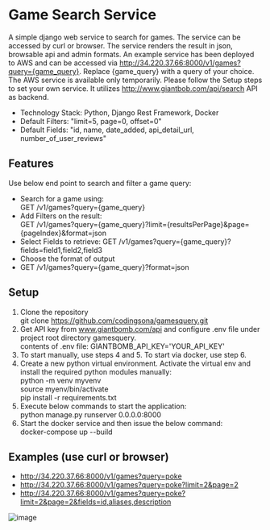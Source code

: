 # Game Search Service

A simple django web service to search for games. The service can be accessed by curl or browser. The service renders the result in json, browsable api and admin formats. An example service has been deployed to AWS and can be accessed via http://34.220.37.66:8000/v1/games?query={game_query}. Replace {game_query} with a query of your choice. The AWS service is available only temporarily. Please follow the Setup steps to set your own service. It utilizes http://www.giantbob.com/api/search API as backend.

- Technology Stack: Python, Django Rest Framework, Docker
- Default Filters: "limit=5, page=0, offset=0"
- Default Fields: "id, name, date_added, api_detail_url, number_of_user_reviews"

## Features
Use below end point to search and filter a game query:
- Search for a game using:  
  GET /v1/games?query={game_query}
- Add Filters on the result:  
  GET /v1/games?query={game_query}?limit={resultsPerPage}&page={pageIndex}&format=json
- Select Fields to retrieve:
  GET /v1/games?query={game_query}?fields=field1,field2,field3
- Choose the format of output
- GET /v1/games?query={game_query}?format=json

## Setup
1. Clone the repository  
   git clone https://github.com/codingsona/gamesquery.git  
2. Get API key from www.giantbomb.com/api and configure .env file under project root directory gamesquery.   
   contents of .env file:
   GIANTBOMB_API_KEY='YOUR_API_KEY'  
3. To start manually, use steps 4 and 5. To start via docker, use step 6.
4. Create a new python virtual environment. Activate the virtual env and install the required python modules manually:  
   python -m venv myvenv  
   source myenv/bin/activate  
   pip install -r requirements.txt  
5. Execute below commands to start the application:  
   python manage.py runserver 0.0.0.0:8000  
6. Start the docker service and then issue the below command:  
   docker-compose up --build


## Examples (use curl or browser)
- http://34.220.37.66:8000/v1/games?query=poke
- http://34.220.37.66:8000/v1/games?query=poke?limit=2&page=2
- http://34.220.37.66:8000/v1/games?query=poke?limit=2&page=2&fields=id,aliases,description

![image](https://user-images.githubusercontent.com/59982549/123736563-2d13ee00-d856-11eb-8886-88bd9a256ca3.png)



